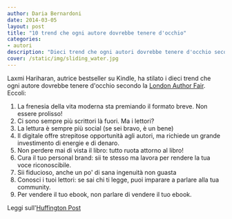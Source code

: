 ```yaml
---
author: Daria Bernardoni
date: 2014-03-05
layout: post
title: "10 trend che ogni autore dovrebbe tenere d'occhio"
categories:
- autori
description: "Dieci trend che ogni autori dovrebbe tenere d'occhio secondo la London Author Fair"
cover: /static/img/sliding_water.jpg
---
```

Laxmi Hariharan, autrice bestseller su Kindle, ha stilato i dieci trend che ogni autore dovrebbe tenere d'occhio secondo la [London Author Fair](authoright.com). Eccoli: 

1. La frenesia della vita moderna sta premiando il formato breve. Non essere prolisso!
2. Ci sono sempre più scrittori là fuori. Ma i lettori?
3. La lettura è sempre più social (se sei bravo, è un bene)
4. Il digitale offre strepitose opportunità agli autori, ma richiede un grande investimento di energie e di denaro.
5. Non perdere mai di vista il libro: tutto ruota attorno al libro!
6. Cura il tuo personal brand: sii te stesso ma lavora per rendere la tua voce riconoscibile.
7. Sii fiducioso, anche un po' di sana ingenuità non guasta
8. Conosci i tuoi lettori: se sai chi ti legge, puoi imparare a parlare alla tua community.
9. Per vendere il tuo ebook, non parlare di vendere il tuo ebook. 

Leggi sull'[Huffington Post](http://www.huffingtonpost.co.uk/londonbombay-return/ten-publishing-trends-an-indie-authors-take_b_4884676.html)


